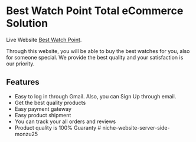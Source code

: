 # Best Watch Point Total eCommerce Solution

Live Website [Best Watch Point](https://bestwatchpoint.netlify.app/).

Through this website, you will be able to buy the best watches for you, also for someone special. We provide the best quality and your satisfaction is our priority.

## Features
* Easy to log in through Gmail. Also, you can Sign Up through email.
* Get the best quality products
* Easy payment gateway
* Easy product shipment
* You can track your all orders and reviews
* Product quality is 100% Guaranty
#   n i c h e - w e b s i t e - s e r v e r - s i d e - m o n z u 2 5  
 